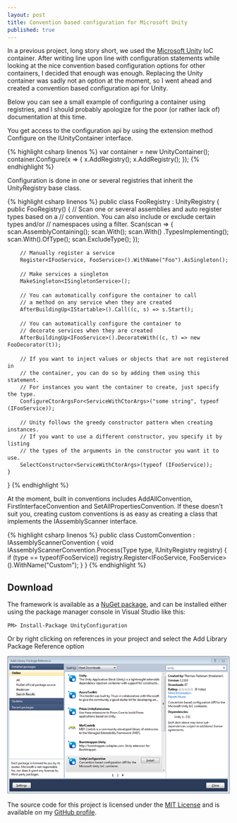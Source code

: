 ```yaml
--- 
layout: post
title: Convention based configuration for Microsoft Unity
published: true
---
```


In a previous project, long story short, we used the [Microsoft Unity](http://unity.codeplex.com/) IoC container. After writing line upon line with configuration statements while looking at the nice convention based configuration options for other containers, I decided that enough was enough. Replacing the Unity container was sadly not an option at the moment, so I went ahead and created a convention based configuration api for Unity.
<!--more-->
Below you can see a small example of configuring a container using registries, and I should probably apologize for the poor (or rather lack of) documentation at this time.

You get access to the configuration api by using the extension method Configure on the IUnityContainer interface.

{% highlight csharp linenos %}
var container = new UnityContainer();
container.Configure(x =>
{
    x.AddRegistry<FooRegistry>();
    x.AddRegistry<BarRegistry>();
});
{% endhighlight %}

Configuration is done in one or several registries that inherit the UnityRegistry base class.

{% highlight csharp linenos %}
public class FooRegistry : UnityRegistry
{
    public FooRegistry()
    {
		// Scan one or several assemblies and auto register types based on a 
		// convention. You can also include or exclude certain types and/or 
		// namespaces using a filter.
        Scan(scan =>
        {
            scan.AssemblyContaining<FooRegistry>();
            scan.With<FirstInterfaceConvention>();
            scan.With<AddAllConvention>()
				.TypesImplementing<IHaveManyImplementations>();
			scan.With<SetAllPropertiesConvention>().OfType<ILogger>();
            scan.ExcludeType<FooService>();
        });

		// Manually register a service
        Register<IFooService, FooService>().WithName("Foo").AsSingleton();

		// Make services a singleton
        MakeSingleton<ISingletonService>();

		// You can automatically configure the container to call
		// a method on any service when they are created
		AfterBuildingUp<IStartable>().Call((c, s) => s.Start();

		// You can automatically configure the container to 
		// decorate services when they are created
		AfterBuildingUp<IFooService>().DecorateWith((c, t) => new FooDecorator(t));

		// If you want to inject values or objects that are not registered in
		// the container, you can do so by adding them using this statement.
		// For instances you want the container to create, just specify the type.
		ConfigureCtorArgsFor<ServiceWithCtorArgs>("some string", typeof (IFooService));

		// Unity follows the greedy constructor pattern when creating instances.
		// If you want to use a different constructor, you specify it by listing 
		// the types of the arguments in the constructor you want it to use.
		SelectConstructor<ServiceWithCtorArgs>(typeof (IFooService));
    }
}
{% endhighlight %}

At the moment, built in conventions includes AddAllConvention, FirstInterfaceConvention and SetAllPropertiesConvention. If these doesn't suit you, creating custom conventions is as easy as creating a class that implements the IAssemblyScanner interface.

{% highlight csharp linenos %}
public class CustomConvention : IAssemblyScannerConvention
{
    void IAssemblyScannerConvention.Process(Type type, IUnityRegistry registry)
    {
        if (type == typeof(FooService))
            registry.Register<IFooService, FooService>().WithName("Custom");
    }
}
{% endhighlight %}

Download
--------

The framework is available as a [NuGet package](http://nuget.org/Packages/Packages/Details/UnityConfiguration-1-2-0-0), and can be installed either using the package manager console in Visual Studio like this:

	PM> Install-Package UnityConfiguration

Or by right clicking on references in your project and select the Add Library Package Reference option

![NuGet](/blog/images/unity-configuration-nuget.png)

The source code for this project is licensed under the [MIT License](http://www.opensource.org/licenses/mit-license.php) and is available on my [GitHub profile](http://github.com/thedersen/unityconfiguration).